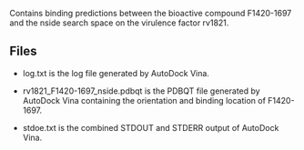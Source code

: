 Contains binding predictions between the bioactive compound F1420-1697 and the nside search space on the virulence factor rv1821.

## Files

- log.txt is the log file generated by AutoDock Vina.

- rv1821_F1420-1697_nside.pdbqt is the PDBQT file generated by AutoDock Vina containing the orientation and binding location of F1420-1697.

- stdoe.txt is the combined STDOUT and STDERR output of AutoDock Vina.


